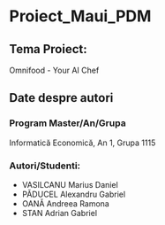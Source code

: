 # Proiect_Maui_PDM
## Tema Proiect:
Omnifood - Your AI Chef

## Date despre autori

### Program Master/An/Grupa
Informatică Economică, An 1, Grupa 1115

### Autori/Studenti:
- VASILCANU Marius Daniel
- PĂDUCEL Alexandru Gabriel
- OANĂ Andreea Ramona
- STAN Adrian Gabriel



